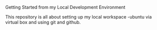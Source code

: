 Getting Started from my Local Development Environment

This repository is all about setting up my local workspace -ubuntu via virtual box and using git and github.
